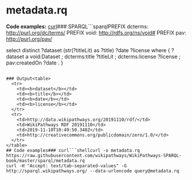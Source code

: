 # metadata.rq
**Code examples:** [curl](#curl)### SPARQL```sparqlPREFIX dcterms: <http://purl.org/dc/terms/>
PREFIX void:    <http://rdfs.org/ns/void#>
PREFIX pav:     <http://purl.org/pav/>

select distinct ?dataset (str(?titleLit) as ?title) ?date ?license where {
  ?dataset a void:Dataset ;
    dcterms:title ?titleLit ;
    dcterms:license ?license ;
    pav:createdOn ?date .
}
```[Execute](http://sparql.wikipathways.org/?query=PREFIX+dcterms%3A+%3Chttp%3A%2F%2Fpurl.org%2Fdc%2Fterms%2F%3E%0APREFIX+void%3A++++%3Chttp%3A%2F%2Frdfs.org%2Fns%2Fvoid%23%3E%0APREFIX+pav%3A+++++%3Chttp%3A%2F%2Fpurl.org%2Fpav%2F%3E%0A%0Aselect+distinct+%3Fdataset+%28str%28%3FtitleLit%29+as+%3Ftitle%29+%3Fdate+%3Flicense+where+%7B%0A++%3Fdataset+a+void%3ADataset+%3B%0A++++dcterms%3Atitle+%3FtitleLit+%3B%0A++++dcterms%3Alicense+%3Flicense+%3B%0A++++pav%3AcreatedOn+%3Fdate+.%0A%7D%0A) [Edit](http://sparql.wikipathways.org/?qtxt=PREFIX+dcterms%3A+%3Chttp%3A%2F%2Fpurl.org%2Fdc%2Fterms%2F%3E%0APREFIX+void%3A++++%3Chttp%3A%2F%2Frdfs.org%2Fns%2Fvoid%23%3E%0APREFIX+pav%3A+++++%3Chttp%3A%2F%2Fpurl.org%2Fpav%2F%3E%0A%0Aselect+distinct+%3Fdataset+%28str%28%3FtitleLit%29+as+%3Ftitle%29+%3Fdate+%3Flicense+where+%7B%0A++%3Fdataset+a+void%3ADataset+%3B%0A++++dcterms%3Atitle+%3FtitleLit+%3B%0A++++dcterms%3Alicense+%3Flicense+%3B%0A++++pav%3AcreatedOn+%3Fdate+.%0A%7D%0A)

### Output<table>
  <tr>
    <td><b>dataset</b></td>
    <td><b>title</b></td>
    <td><b>date</b></td>
    <td><b>license</b></td>
  </tr>
  <tr>
    <td>http://data.wikipathways.org/20191110/rdf/</td>
    <td>WikiPathways RDF 20191110</td>
    <td>2019-11-10T10:49:50.340Z</td>
    <td>http://creativecommons.org/publicdomain/zero/1.0/</td>
  </tr>
</table>
## Code examples### curl```shellcurl -o metadata.rq https://raw.githubusercontent.com/wikipathways/WikiPathways-SPARQL-book/master/sparql/metadata.rq
curl -H "Accept: text/tab-separated-values" -G http://sparql.wikipathways.org/ --data-urlencode query@metadata.rq
```
